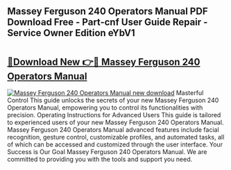 ## Massey Ferguson 240 Operators Manual PDF Download Free - Part-cnf User Guide Repair - Service Owner Edition eYbV1

# <h2><a href="http://bc90219.oget.top/?id=Massey+Ferguson+240+Operators+Manual">🔗Download New 👉🔴 Massey Ferguson 240 Operators Manual</a></h2>

[![Massey Ferguson 240 Operators Manual new download](https://i.imgur.com/5g1atiW.png)](http://bc90219.oget.top/?id=Massey+Ferguson+240+Operators+Manual)
Masterful Control This guide unlocks the secrets of your new Massey Ferguson 240 Operators Manual, empowering you to control its functionalities with precision. Operating Instructions for Advanced Users This guide is tailored to experienced users of your new Massey Ferguson 240 Operators Manual. Massey Ferguson 240 Operators Manual advanced features include facial recognition, gesture control, customizable profiles, and automated tasks, all of which can be accessed and customized through the user interface. Your Success is Our Goal Massey Ferguson 240 Operators Manual. We are committed to providing you with the tools and support you need.
